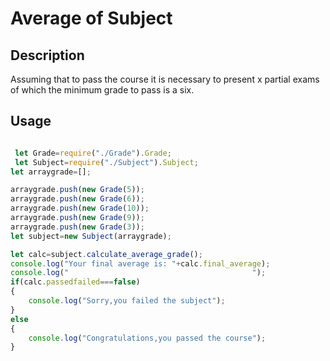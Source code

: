 # Average of Subject

## Description

Assuming that to pass the course it is necessary to present x partial exams of which the minimum grade to pass is a six.

## Usage

```Javascript

 let Grade=require("./Grade").Grade;
 let Subject=require("./Subject").Subject;
let arraygrade=[];

arraygrade.push(new Grade(5));
arraygrade.push(new Grade(6));
arraygrade.push(new Grade(10));
arraygrade.push(new Grade(9));
arraygrade.push(new Grade(3));
let subject=new Subject(arraygrade);

let calc=subject.calculate_average_grade();
console.log("Your final average is: "+calc.final_average);
console.log("                                         ");
if(calc.passedfailed===false)
{
    console.log("Sorry,you failed the subject");
}
else
{
    console.log("Congratulations,you passed the course");  
}



```